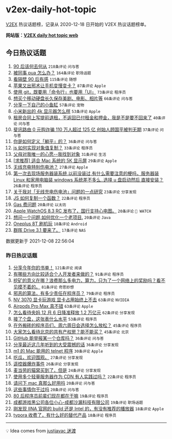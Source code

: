 # v2ex-daily-hot-topic

[V2EX](https://www.v2ex.com/) 热议话题榜，记录从 2020-12-18 日开始的 V2EX 热议话题榜单。

**网站版：[V2EX daily hot topic web](https://boojack.github.io/v2ex-daily-hot-topic-web/)**

## 今日热议话题

<!-- TODAY BEGIN -->

1. [90 后该何去何从](https://www.v2ex.com/t/820774) `218条评论` `问与答`
1. [被同事 pua 怎么办？](https://www.v2ex.com/t/820803) `164条评论` `职场话题`
1. [看隔壁 90 后有感](https://www.v2ex.com/t/820799) `115条评论` `随想`
1. [苹果又出邪术让手机变慢变卡？](https://www.v2ex.com/t/820787) `87条评论` `Apple`
1. [使用 git，既要用「命令行」也要用「UI」](https://www.v2ex.com/t/820776) `73条评论` `程序员`
1. [想买个移动硬盘长久保存美剧、电影、相片等](https://www.v2ex.com/t/820777) `66条评论` `问与答`
1. [分享一下自己的小鱼缸](https://www.v2ex.com/t/820827) `57条评论` `宠物`
1. [小米新出的 4k 显示器怎么样](https://www.v2ex.com/t/820795) `53条评论` `Apple`
1. [租房合同上写提前退租，不返回已付租金和押金，我是不是要不回来了](https://www.v2ex.com/t/820875) `40条评论` `问与答`
1. [斐讯路由 0 元购诈骗 110 万人超过 125 亿 创始人顾国平被判无期](https://www.v2ex.com/t/820885) `37条评论` `问与答`
1. [你是如何定义「躺平」的？](https://www.v2ex.com/t/820822) `36条评论` `问与答`
1. [js 如何实现对象值复制？](https://www.v2ex.com/t/820807) `33条评论` `程序员`
1. [父母对我唯一的心愿--我找到对象](https://www.v2ex.com/t/820907) `31条评论` `生活`
1. [[求推荐] 适合 Mac 系统的 5K 显示屏](https://www.v2ex.com/t/820906) `29条评论` `Apple`
1. [无线充电特别伤电池？](https://www.v2ex.com/t/820792) `27条评论` `Apple`
1. [第一次去现场服务器装系统,以前没装过,有什么需要注意的梗吗，服务器装 Linux 和家用电脑装 windows 系统差不多么..选择 u 盘启动然后 直接安装？](https://www.v2ex.com/t/820945) `26条评论` `程序员`
1. [关于我对「无线充电伤电池」问题的一点研究](https://www.v2ex.com/t/820854) `23条评论` `分享发现`
1. [JS 如何复制一个函数？](https://www.v2ex.com/t/820839) `22条评论` `程序员`
1. [Gas 费问题](https://www.v2ex.com/t/820946) `20条评论` `以太坊`
1. [Apple WatchOS 8.3 RC 发布了，国行支持心电图。](https://www.v2ex.com/t/820847) `20条评论` ` WATCH`
1. [想问一个问题,如何优化一个老项目.](https://www.v2ex.com/t/820819) `20条评论` `Java`
1. [Oneplus 8T 刷机玩](https://www.v2ex.com/t/820825) `18条评论` `Android`
1. [群晖 Drive 3.1 要来了。](https://www.v2ex.com/t/820949) `17条评论` `NAS`

数据更新于 2021-12-08 22:56:04

<!-- TODAY END -->

### 昨日热议话题

<!-- YESTERDAY BEGIN -->

1. [分享今年你的书单！](https://www.v2ex.com/t/820522) `121条评论` `阅读`
1. [有哪些方向比较适合个人开发者来做的？](https://www.v2ex.com/t/820593) `91条评论` `程序员`
1. [挖矿的意义在哪？浪费那么多电力，算力，只为了一个网络上的奖励吗？看不见摸不着的。](https://www.v2ex.com/t/820628) `81条评论` `奇思妙想`
1. [邪恶的算法，有多少责任在程序员？](https://www.v2ex.com/t/820521) `79条评论` `程序员`
1. [NV 3070 显卡玩游戏 显卡占用始终上不去](https://www.v2ex.com/t/820541) `63条评论` `NVIDIA`
1. [Airpods Pro Max 真不错](https://www.v2ex.com/t/820567) `63条评论` `Apple`
1. [怎么看待央妈 12 月 6 日降准释放 1.2 万亿元](https://www.v2ex.com/t/820511) `62条评论` `分享发现`
1. [接了个盘，这张表什么水平](https://www.v2ex.com/t/820687) `53条评论` `程序员`
1. [在外搬砖的程序员们，周六周日会选择怎么放松？](https://www.v2ex.com/t/820614) `45条评论` `程序员`
1. [大家怎么看待北京的共有产权房？能不能买？](https://www.v2ex.com/t/820678) `45条评论` `北京`
1. [GitHub 能举报某一个仓库吗？](https://www.v2ex.com/t/820540) `36条评论` `问与答`
1. [分享最近这几年听到的大受震撼的话](https://www.v2ex.com/t/820528) `36条评论` `分享发现`
1. [m1 的 Mac 能用的 telnet 程序](https://www.v2ex.com/t/820575) `30条评论` `Apple`
1. [吃瓜，欢迎围观。](https://www.v2ex.com/t/820651) `27条评论` `分享发现`
1. [遥控器爆炸事件](https://www.v2ex.com/t/820510) `26条评论` `分享发现`
1. [麦当劳的猫窝买到了，但是](https://www.v2ex.com/t/820630) `24条评论` `分享发现`
1. [使用多个轻量服务器作为 CDN 有人实践过吗？](https://www.v2ex.com/t/820622) `22条评论` `程序员`
1. [请问下 mac 真那么好用吗](https://www.v2ex.com/t/820616) `20条评论` `问与答`
1. [这些事情你干过吗](https://www.v2ex.com/t/820525) `20条评论` `问与答`
1. [80 后程序员前辈们现在都在干嘛](https://www.v2ex.com/t/820739) `19条评论` `程序员`
1. [成都游戏黑公司各位小心-成都沙漏科技有限公司](https://www.v2ex.com/t/820733) `19条评论` `职场话题`
1. [刚发现 IINA 官网的 build 还是 Intel 的，有没有推荐的播放器](https://www.v2ex.com/t/820718) `18条评论` `Apple`
1. [typora 收费了，有什么好的替代产品](https://www.v2ex.com/t/820686) `18条评论` `程序员`

<!-- YESTERDAY END -->

---

💡 Idea comes from [justjavac 迷渡](https://github.com/justjavac/)
